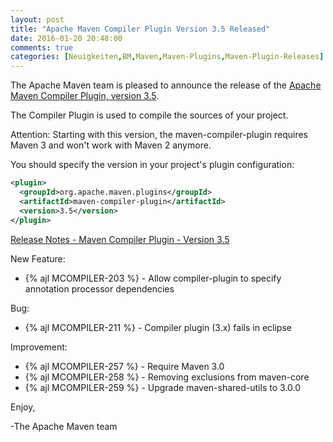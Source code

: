 ```yaml
---
layout: post
title: "Apache Maven Compiler Plugin Version 3.5 Released"
date: 2016-01-20 20:48:00
comments: true
categories: [Neuigkeiten,BM,Maven,Maven-Plugins,Maven-Plugin-Releases]
---
```

The Apache Maven team is pleased to announce the release of the 
[Apache Maven Compiler Plugin, version 3.5](http://maven.apache.org/plugins/maven-compiler-plugin/).

The Compiler Plugin is used to compile the sources of your project. 

Attention: Starting with this version, the maven-compiler-plugin requires
Maven 3 and won't work with Maven 2 anymore.


You should specify the version in your project's plugin configuration:

``` xml
<plugin>
  <groupId>org.apache.maven.plugins</groupId>
  <artifactId>maven-compiler-plugin</artifactId>
  <version>3.5</version>
</plugin>
```

<!-- more -->

[Release Notes - Maven Compiler Plugin - Version 3.5](https://issues.apache.org/jira/secure/ReleaseNote.jspa?projectId=12317225&amp;version=12330435)

New Feature:

 * {% ajl MCOMPILER-203 %} -  Allow compiler-plugin to specify annotation processor dependencies

Bug:

 * {% ajl MCOMPILER-211 %} -  Compiler plugin (3.x) fails in eclipse

Improvement:

 * {% ajl MCOMPILER-257 %} -  Require Maven 3.0
 * {% ajl MCOMPILER-258 %} -  Removing exclusions from maven-core
 * {% ajl MCOMPILER-259 %} -  Upgrade maven-shared-utils to 3.0.0

Enjoy,

-The Apache Maven team


